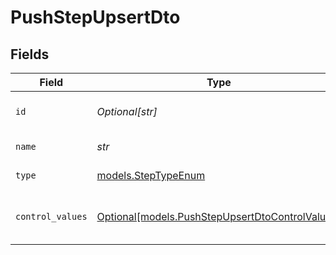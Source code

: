 # PushStepUpsertDto


## Fields

| Field                                                                                          | Type                                                                                           | Required                                                                                       | Description                                                                                    |
| ---------------------------------------------------------------------------------------------- | ---------------------------------------------------------------------------------------------- | ---------------------------------------------------------------------------------------------- | ---------------------------------------------------------------------------------------------- |
| `id`                                                                                           | *Optional[str]*                                                                                | :heavy_minus_sign:                                                                             | Unique identifier of the step                                                                  |
| `name`                                                                                         | *str*                                                                                          | :heavy_check_mark:                                                                             | Name of the step                                                                               |
| `type`                                                                                         | [models.StepTypeEnum](../models/steptypeenum.md)                                               | :heavy_check_mark:                                                                             | Type of the step                                                                               |
| `control_values`                                                                               | [Optional[models.PushStepUpsertDtoControlValues]](../models/pushstepupsertdtocontrolvalues.md) | :heavy_minus_sign:                                                                             | Control values for the Push step.                                                              |